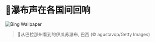# 🔖瀑布声在各国间回响

![Bing Wallpaper](https://www.bing.com/th?id=OHR.FozdoIguacu2025_ZH-CN3781165595_1920x1080.jpg&rf=LaDigue_1920x1080.jpg&pid=hp)

> 📝从巴拉那州看到的伊瓜苏瀑布, 巴西 (© agustavop/Getty Images)
